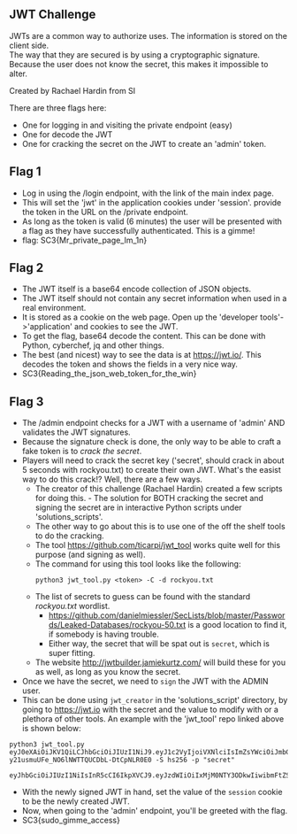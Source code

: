## JWT Challenge
JWTs are a common way to authorize uses. The information is stored on the client side.  
The way that they are secured is by using a cryptographic signature. Because the user does not 
know the secret, this makes it impossible to alter.    
  
Created by Rachael Hardin from SI

There are three flags here: 
- One for logging in and visiting the private endpoint (easy) 
- One for decode the JWT
- One for cracking the secret on the JWT to create an 'admin' token. 

## Flag 1
- Log in using the /login endpoint, with the link of the main index page. 
- This will set the 'jwt' in the application cookies under 'session'. provide the token in the URL on the /private endpoint.  
- As long as the token is valid (6 minutes) the user will be presented with a flag as they have successfully authenticated. This is a gimme!
- flag: SC3{Mr_private_page_Im_1n}

## Flag 2
- The JWT itself is a base64 encode collection of JSON objects. 
- The JWT itself should not contain  any secret information when used in a real environment. 
- It is stored as a cookie on the web page. Open up the 'developer tools'->'application' and cookies to see the JWT.
- To get the flag, base64 decode the content. This can be done with Python, cyberchef, jq and other things.  
- The best (and nicest) way to see the data is at https://jwt.io/. This decodes the token and shows the fields in a very nice way. 
- SC3{Reading_the_json_web_token_for_the_win}

## Flag 3
- The /admin endpoint checks for a JWT with a username of 'admin' AND validates the JWT signatures.   
- Because the signature check is done, the only way to be able to craft a fake token is to *crack the secret*.   
- Players will need to crack the secret key ('secret', should crack in about 5 seconds with rockyou.txt)  to create their own JWT. What's the easist way to do this crack!? Well, there are a few ways. 
    - The creator of this challenge (Rachael Hardin) created a few scripts for doing this. - The solution for BOTH cracking the secret and signing the secret are in interactive Python scripts under 'solutions_scripts'.   
    - The other way to go about this is to use one of the off the shelf tools to do the cracking. 
    - The tool  https://github.com/ticarpi/jwt_tool works quite well for this purpose (and signing as well). 
    - The command for using this tool looks like the following:   
        ```
        python3 jwt_tool.py <token> -C -d rockyou.txt
       ```
    - The list of secrets to guess can be found with the standard *rockyou.txt* wordlist.   
        - https://github.com/danielmiessler/SecLists/blob/master/Passwords/Leaked-Databases/rockyou-50.txt is a good  location to find it, if somebody is having trouble.   
        - Either way, the secret that will be spat out is ``secret``, which is super fitting.   
    - The website http://jwtbuilder.jamiekurtz.com/ will build these for you as well, as long as you know the secret.
- Once we have the secret, we need to `sign` the JWT with the ADMIN user. 
- This can be done using ``jwt_creator``  in the 'solutions_script' directory, by going to https://jwt.io with the secret and the value to modify with  or a plethora of other tools. An example with the 'jwt_tool' repo linked above is shown below: 
```
python3 jwt_tool.py  eyJ0eXAiOiJKV1QiLCJhbGciOiJIUzI1NiJ9.eyJ1c2VyIjoiVXNlciIsImZsYWciOiJmbGd7Y29uZ3JhdHVsYXRpb25zfSIsImlhdCI6MTYyMjg0MjA5NSwiZXhwIjoxNjIyODQ1Njk1fQ.W50C1U-y21usmuUFe_NO6lNWTTQUCDbL-DtCpNLR0E0 -S hs256 -p "secret"

eyJhbGciOiJIUzI1NiIsInR5cCI6IkpXVCJ9.eyJzdWIiOiIxMjM0NTY3ODkwIiwibmFtZSI6IkpvaG4gRG9lIiwiaWF0IjoxNTE2MjM5MDIyfQ.SflKxwRJSMeKKF2QT4fwpMeJf36POk6yJV_adQssw5c
```

- With the newly signed JWT in hand, set the value of the `session` cookie to be the newly created JWT. 
- Now, when going to  the 'admin' endpoint, you'll be greeted with the flag. 
- SC3{sudo_gimme_access}

